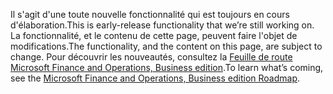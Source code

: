 <span data-ttu-id="85a62-101">Il s'agit d'une toute nouvelle fonctionnalité qui est toujours en cours d'élaboration.</span><span class="sxs-lookup"><span data-stu-id="85a62-101">This is early-release functionality that we’re still working on.</span></span> <span data-ttu-id="85a62-102">La fonctionnalité, et le contenu de cette page, peuvent faire l'objet de modifications.</span><span class="sxs-lookup"><span data-stu-id="85a62-102">The functionality, and the content on this page, are subject to change.</span></span> <span data-ttu-id="85a62-103">Pour découvrir les nouveautés, consultez la [Feuille de route Microsoft Finance and Operations, Business edition](https://go.microsoft.com/fwlink/?linkid=842139).</span><span class="sxs-lookup"><span data-stu-id="85a62-103">To learn what’s coming, see the [Microsoft Finance and Operations, Business edition Roadmap](https://go.microsoft.com/fwlink/?linkid=842139).</span></span>